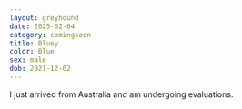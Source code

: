 ```yaml
---
layout: greyhound
date: 2025-02-04
category: comingsoon
title: Bluey
color: Blue
sex: male
dob: 2021-12-02
---
```

I just arrived from Australia and am undergoing evaluations.
